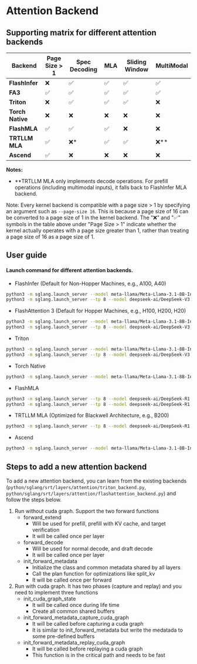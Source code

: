 # Attention Backend

## Supporting matrix for different attention backends

| **Backend**              | **Page Size > 1** | **Spec Decoding** | **MLA** | **Sliding Window** | **MultiModal** |
|--------------------------|-------------------|-------------------|---------|--------------------|----------------|
| **FlashInfer**           | ❌                | ✅                 | ✅      | ✅                 | ✅              |
| **FA3**                  | ✅                | ✅                 | ✅      | ✅                 | ✅              |
| **Triton**               | ❌                | ✅                 | ✅      | ✅                 | ❌              |
| **Torch Native**         | ❌                | ❌                 | ❌      | ❌                 | ❌              |
| **FlashMLA**             | ✅                | ✅                 | ✅      | ❌                 | ❌              |
| **TRTLLM MLA**           | ✅                | ❌*                | ✅      | ✅                 | ❌**            |
| **Ascend**               | ✅                | ❌                 | ❌      | ❌                 | ❌              |

**Notes:** 
- \*\*TRTLLM MLA only implements decode operations. For prefill operations (including multimodal inputs), it falls back to FlashInfer MLA backend.

Note: Every kernel backend is compatible with a page size > 1 by specifying an argument such as `--page-size 16`.
This is because a page size of 16 can be converted to a page size of 1 in the kernel backend.
The "❌" and "✅" symbols in the table above under "Page Size > 1" indicate whether the kernel actually operates with a page size greater than 1, rather than treating a page size of 16 as a page size of 1.

## User guide

#### Launch command for different attention backends.

- FlashInfer (Default for Non-Hopper Machines, e.g., A100, A40)
```bash
python3 -m sglang.launch_server --model meta-llama/Meta-Llama-3.1-8B-Instruct --attention-backend flashinfer
python3 -m sglang.launch_server --tp 8 --model deepseek-ai/DeepSeek-V3 --attention-backend flashinfer --trust-remote-code
```

- FlashAttention 3 (Default for Hopper Machines, e.g., H100, H200, H20)
```bash
python3 -m sglang.launch_server --model meta-llama/Meta-Llama-3.1-8B-Instruct --attention-backend fa3
python3 -m sglang.launch_server --tp 8 --model deepseek-ai/DeepSeek-V3 --trust-remote-code --attention-backend fa3
```

- Triton
```bash
python3 -m sglang.launch_server --model meta-llama/Meta-Llama-3.1-8B-Instruct --attention-backend triton
python3 -m sglang.launch_server --tp 8 --model deepseek-ai/DeepSeek-V3 --attention-backend triton --trust-remote-code
```

- Torch Native
```bash
python3 -m sglang.launch_server --model meta-llama/Meta-Llama-3.1-8B-Instruct --attention-backend torch_native
```

- FlashMLA
```bash
python3 -m sglang.launch_server --tp 8 --model deepseek-ai/DeepSeek-R1 --attention-backend flashmla --trust-remote-code
python3 -m sglang.launch_server --tp 8 --model deepseek-ai/DeepSeek-R1 --attention-backend flashmla --kv-cache-dtype fp8_e4m3 --trust-remote-code
```

- TRTLLM MLA (Optimized for Blackwell Architecture, e.g., B200)
```bash
python3 -m sglang.launch_server --tp 8 --model deepseek-ai/DeepSeek-R1 --attention-backend trtllm_mla --trust-remote-code
```

- Ascend
```bash
python3 -m sglang.launch_server --model meta-llama/Meta-Llama-3.1-8B-Instruct --attention-backend ascend
```


## Steps to add a new attention backend
To add a new attention backend, you can learn from the existing backends
(`python/sglang/srt/layers/attention/triton_backend.py`, `python/sglang/srt/layers/attention/flashattention_backend.py`)
and follow the steps below.

1. Run without cuda graph. Support the two forward functions
    - forward_extend
        - Will be used for prefill, prefill with KV cache, and target verification
        - It will be called once per layer
    - forward_decode
        - Will be used for normal decode, and draft decode
        - It will be called once per layer
    - init_forward_metadata
        - Initialize the class and common metadata shared by all layers
        - Call the plan function for optimizations like split_kv
        - It will be called once per forward
2. Run with cuda graph. It has two phases (capture and replay) and you need to implement three functions
    - init_cuda_graph_state
        - It will be called once during life time
        - Create all common shared buffers
    - init_forward_metadata_capture_cuda_graph
        - It will be called before capturing a cuda graph
        - It is similar to init_forward_metadata but write the medatada to some pre-defined buffers
    - init_forward_metadata_replay_cuda_graph
        - It will be called before replaying a cuda graph
        - This function is in the critical path and needs to be fast
